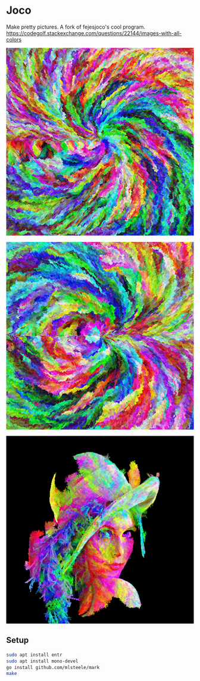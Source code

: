 # Joco

Make pretty pictures. A fork of fejesjoco's cool program.
https://codegolf.stackexchange.com/questions/22144/images-with-all-colors

![swirl](https://github.com/mlsteele/joco/blob/master/render/swirl/result9.png)

![spider](https://github.com/mlsteele/joco/blob/master/render/spider/result9.png)

![lena](https://github.com/mlsteele/joco/blob/master/render/lena-512x512/result3.png)

## Setup

```sh
sudo apt install entr
sudo apt install mono-devel
go install github.com/mlsteele/mark
make
```
